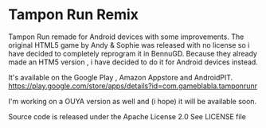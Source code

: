 Tampon Run Remix
================

Tampon Run remade for Android devices with some improvements.
The original HTML5 game by Andy & Sophie was released with no license so i have
decided to completely reprogram it in BennuGD.
Because they already made an HTM5 version , 
i have decided to do it for Android devices instead.

It's available on the Google Play , Amazon Appstore and AndroidPIT.
 https://play.google.com/store/apps/details?id=com.gameblabla.tamponrunr

I'm working on a OUYA version as well and (i hope) it will be available soon.

Source code is released under the Apache License 2.0
See LICENSE file
